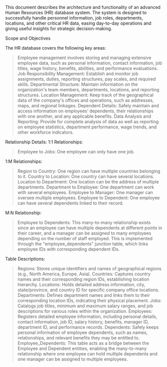 This document describes the architecture and functionality of an advanced Human Resources (HR) database system. 
The system is designed to successfully handle personnel information, job roles, departments, locations, and other critical HR data, 
easing day-to-day operations and giving useful insights for strategic decision-making.

Scope and Objectives

The HR database covers the following key areas:
> Employee management involves storing and managing extensive
employee data, such as personal information, contact information, job
titles, wage history, benefits, abilities, and performance evaluations.
> Job Responsibility Management: Establish and monitor job assignments,
duties, reporting structures, pay scales, and required skills.
> Departmental Structure: Maintain information on the organization's team
members, departments, locations, and reporting structures.
> Location Management: Keep track of the geographical data of the
company's offices and operations, such as addresses, maps, and regional
linkages.
> Dependent Details: Safely maintain and access information on employees’
dependents, their relationships with one another, and any applicable
benefits.
> Data Analysis and Reporting: Provide for complete analysis of data as well
as reporting on employee statistics, department performance, wage
trends, and other workforce indicators.

Relationship Details:
1:1 Relationships:
> Employee to Jobs: One employee can only have one job.

1:M Relationships:
> Region to Country: One region can have multiple countries
belonging to it.
Country to Location: One country can have several locations.
> Location to Department: One location can be the address of
multiple departments.
> Department to Employee: One department can work with several
employees.
> Employee to Manager: One manager can oversee multiple
employees.
> Employee to Dependent: One employee can have several
dependents linked to their record.

M:N Relationship:
> Employee to Dependents: This many-to-many relationship exists
since an employee can have multiple dependents at different points
in their career, and a manager can be assigned to many employees
depending on the number of staff employed. This is implemented
through the "employee_dependents" junction table, which links
employee IDs with corresponding dependent IDs.

Table Descriptions:
> Regions: Stores unique identifiers and names of geographical regions
(e.g., North America, Europe, Asia).
> Countries: Captures country names and their corresponding region IDs,
establishing location hierarchy.
> Locations: Holds detailed address information, city, state/province, and
country ID for specific company office locations.
> Departments: Defines department names and links them to their
corresponding location IDs, indicating their physical placement.
> Jobs: Catalogs job titles, minimum and maximum salary ranges, and job
descriptions for various roles within the organization.
> Employees: Registers detailed employee information, including personal
details, contact information, job ID, salary history, benefits, manager ID,
department ID, and performance records.
> Dependents: Safely keeps personal information of employee dependents,
such as names, relationships, and relevant benefits they may be entitled
to.
> Employee_Dependents: This table acts as a bridge between the Employee
and Dependent entities, enabling the many-to-many relationship where
one employee can hold multiple dependents and one manager can be
assigned to multiple employees.
